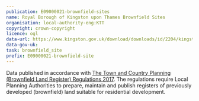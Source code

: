 ```yaml
---
publication: E09000021-brownfield-sites
name: Royal Borough of Kingston upon Thames Brownfield Sites
organisation: local-authority-eng:KTT
copyright: crown-copyright
licence: ogl
data-url: https://www.kingston.gov.uk/download/downloads/id/2204/kingston_brownfield_register_-_december_2017.csv
data-gov-uk: 
task: brownfield_site
prefix: E09000021-brownfield-site
---
```


Data published in accordance with [The Town and Country Planning (Brownfield Land Register) Regulations 2017](http://www.legislation.gov.uk/uksi/2017/403/contents/made).
The regulations require Local Planning Authorities to prepare, maintain and publish registers of previously developed (brownfield) land suitable for residential development.

